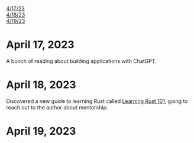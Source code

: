 [4/17/23](#april-17-2023)<br>
[4/18/23](#april-18-2023)<br>
[4/19/23](#april-19-2023)<br>


# April 17, 2023 

A bunch of reading about building applications with ChatGPT.

# April 18, 2023 

Discovered a new guide to learning Rust called [Learning Rust 101](https://rust-lang.guide/#about), going to reach out to the author about mentorship.

# April 19, 2023 